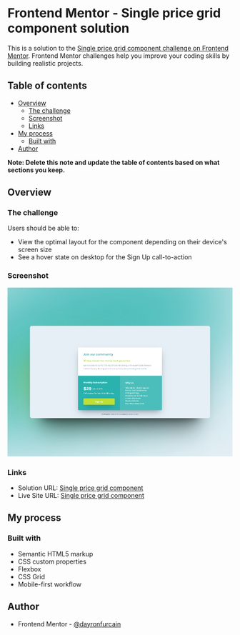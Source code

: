 # Frontend Mentor - Single price grid component solution

This is a solution to the [Single price grid component challenge on Frontend Mentor](https://www.frontendmentor.io/challenges/single-price-grid-component-5ce41129d0ff452fec5abbbc). Frontend Mentor challenges help you improve your coding skills by building realistic projects.

## Table of contents

- [Overview](#overview)
  - [The challenge](#the-challenge)
  - [Screenshot](#screenshot)
  - [Links](#links)
- [My process](#my-process)
  - [Built with](#built-with)
- [Author](#author)

**Note: Delete this note and update the table of contents based on what sections you keep.**

## Overview

### The challenge

Users should be able to:

- View the optimal layout for the component depending on their device's screen size
- See a hover state on desktop for the Sign Up call-to-action

### Screenshot

![preview](./preview.jpg)

### Links

- Solution URL: [Single price grid component](https://github.com/dayronfurcain/single-price-grid-component)
- Live Site URL: [Single price grid component](https://dayronfurcain.github.io/single-price-grid-component/)

## My process

### Built with

- Semantic HTML5 markup
- CSS custom properties
- Flexbox
- CSS Grid
- Mobile-first workflow

## Author

- Frontend Mentor - [@dayronfurcain](https://www.frontendmentor.io/profile/dayronfurcain)
